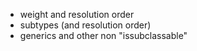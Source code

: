 
- weight and resolution order
- subtypes (and resolution order)
- generics and other non "issubclassable"
